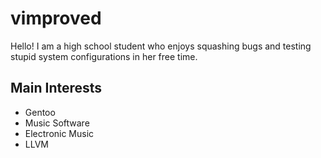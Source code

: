# vimproved
Hello! I am a high school student who enjoys squashing bugs and testing stupid system configurations in her free time.

## Main Interests
- Gentoo
- Music Software
- Electronic Music
- LLVM
